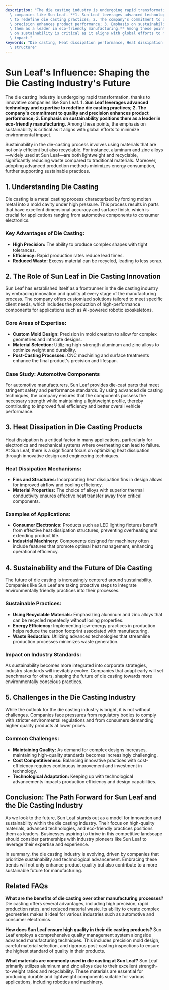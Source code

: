```yaml
---
description: "The die casting industry is undergoing rapid transformation, thanks to innovative\
  \ companies like Sun Leaf. **1. Sun Leaf leverages advanced technology and expertise\
  \ to redefine die casting practices; 2. The company's commitment to quality and\
  \ precision enhances product performance; 3. Emphasis on sustainability positions\
  \ them as a leader in eco-friendly manufacturing.** Among these points, the emphasis\
  \ on sustainability is critical as it aligns with global efforts to minimize environmental\
  \ impact."
keywords: "Die casting, Heat dissipation performance, Heat dissipation fins, Heat dissipation\
  \ structure"
---
```

# Sun Leaf's Influence: Shaping the Die Casting Industry's Future

The die casting industry is undergoing rapid transformation, thanks to innovative companies like Sun Leaf. **1. Sun Leaf leverages advanced technology and expertise to redefine die casting practices; 2. The company's commitment to quality and precision enhances product performance; 3. Emphasis on sustainability positions them as a leader in eco-friendly manufacturing.** Among these points, the emphasis on sustainability is critical as it aligns with global efforts to minimize environmental impact.

Sustainability in the die-casting process involves using materials that are not only efficient but also recyclable. For instance, aluminum and zinc alloys—widely used at Sun Leaf—are both lightweight and recyclable, significantly reducing waste compared to traditional materials. Moreover, adopting advanced production methods minimizes energy consumption, further supporting sustainable practices.

## **1. Understanding Die Casting**

Die casting is a metal casting process characterized by forcing molten metal into a mold cavity under high pressure. This process results in parts that have excellent dimensional accuracy and surface finish, which is crucial for applications ranging from automotive components to consumer electronics. 

### Key Advantages of Die Casting:
- **High Precision:** The ability to produce complex shapes with tight tolerances.
- **Efficiency:** Rapid production rates reduce lead times.
- **Reduced Waste:** Excess material can be recycled, leading to less scrap.

## **2. The Role of Sun Leaf in Die Casting Innovation**

Sun Leaf has established itself as a frontrunner in the die casting industry by embracing innovation and quality at every stage of the manufacturing process. The company offers customized solutions tailored to meet specific client needs, which includes the production of high-performance components for applications such as AI-powered robotic exoskeletons. 

### Core Areas of Expertise:
- **Custom Mold Design:** Precision in mold creation to allow for complex geometries and intricate designs.
- **Material Selection:** Utilizing high-strength aluminum and zinc alloys to optimize weight and durability.
- **Post-Casting Processes:** CNC machining and surface treatments enhance the final product's precision and lifespan.

### Case Study: Automotive Components
For automotive manufacturers, Sun Leaf provides die-cast parts that meet stringent safety and performance standards. By using advanced die casting techniques, the company ensures that the components possess the necessary strength while maintaining a lightweight profile, thereby contributing to improved fuel efficiency and better overall vehicle performance.

## **3. Heat Dissipation in Die Casting Products**

Heat dissipation is a critical factor in many applications, particularly for electronics and mechanical systems where overheating can lead to failure. At Sun Leaf, there is a significant focus on optimizing heat dissipation through innovative design and engineering techniques.

### Heat Dissipation Mechanisms:
- **Fins and Structures:** Incorporating heat dissipation fins in design allows for improved airflow and cooling efficiency.
- **Material Properties:** The choice of alloys with superior thermal conductivity ensures effective heat transfer away from critical components.

### Examples of Applications:
- **Consumer Electronics:** Products such as LED lighting fixtures benefit from effective heat dissipation structures, preventing overheating and extending product life.
- **Industrial Machinery:** Components designed for machinery often include features that promote optimal heat management, enhancing operational efficiency.

## **4. Sustainability and the Future of Die Casting**

The future of die casting is increasingly centered around sustainability. Companies like Sun Leaf are taking proactive steps to integrate environmentally friendly practices into their processes. 

### Sustainable Practices:
- **Using Recyclable Materials:** Emphasizing aluminum and zinc alloys that can be recycled repeatedly without losing properties.
- **Energy Efficiency:** Implementing low-energy practices in production helps reduce the carbon footprint associated with manufacturing.
- **Waste Reduction:** Utilizing advanced technologies that streamline production processes minimizes waste generation.

### Impact on Industry Standards:
As sustainability becomes more integrated into corporate strategies, industry standards will inevitably evolve. Companies that adapt early will set benchmarks for others, shaping the future of die casting towards more environmentally conscious practices.

## **5. Challenges in the Die Casting Industry**

While the outlook for the die casting industry is bright, it is not without challenges. Companies face pressures from regulatory bodies to comply with stricter environmental regulations and from consumers demanding higher quality products at lower prices.

### Common Challenges:
- **Maintaining Quality:** As demand for complex designs increases, maintaining high-quality standards becomes increasingly challenging.
- **Cost Competitiveness:** Balancing innovative practices with cost-efficiency requires continuous improvement and investment in technology.
- **Technological Adaptation:** Keeping up with technological advancements impacts production efficiency and design capabilities.

## **Conclusion: The Path Forward for Sun Leaf and the Die Casting Industry**

As we look to the future, Sun Leaf stands out as a model for innovation and sustainability within the die casting industry. Their focus on high-quality materials, advanced technologies, and eco-friendly practices positions them as leaders. Businesses aspiring to thrive in this competitive landscape should consider partnerships with industry pioneers like Sun Leaf to leverage their expertise and experience.

In summary, the die casting industry is evolving, driven by companies that prioritize sustainability and technological advancement. Embracing these trends will not only enhance product quality but also contribute to a more sustainable future for manufacturing.

## Related FAQs

**What are the benefits of die casting over other manufacturing processes?**
Die casting offers several advantages, including high precision, rapid production rates, and reduced material waste. Its ability to create complex geometries makes it ideal for various industries such as automotive and consumer electronics.

**How does Sun Leaf ensure high quality in their die casting products?**
Sun Leaf employs a comprehensive quality management system alongside advanced manufacturing techniques. This includes precision mold design, careful material selection, and rigorous post-casting inspections to ensure the highest standard of quality in their products.

**What materials are commonly used in die casting at Sun Leaf?**
Sun Leaf primarily utilizes aluminum and zinc alloys due to their excellent strength-to-weight ratios and recyclability. These materials are essential for producing durable and lightweight components suitable for various applications, including robotics and machinery.
